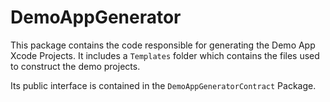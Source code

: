 # DemoAppGenerator

This package contains the code responsible for generating the Demo App Xcode Projects.
It includes a `Templates` folder which contains the files used to construct the demo projects.

Its public interface is contained in the `DemoAppGeneratorContract` Package.
